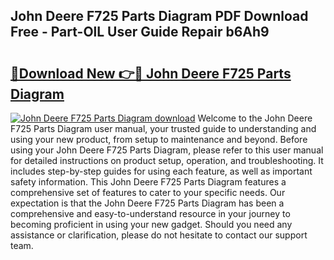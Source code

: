## John Deere F725 Parts Diagram PDF Download Free - Part-OlL User Guide Repair b6Ah9

# <h2><a href="http://dfmzdj.blite.top/?on=John+Deere+F725+Parts+Diagram">🔗Download New 👉🔴 John Deere F725 Parts Diagram</a></h2>

[![John Deere F725 Parts Diagram download](https://i.imgur.com/lujVjoI.png)](http://dfmzdj.blite.top/?on=John+Deere+F725+Parts+Diagram)
Welcome to the John Deere F725 Parts Diagram user manual, your trusted guide to understanding and using your new product, from setup to maintenance and beyond. Before using your John Deere F725 Parts Diagram, please refer to this user manual for detailed instructions on product setup, operation, and troubleshooting. It includes step-by-step guides for using each feature, as well as important safety information. This John Deere F725 Parts Diagram features a comprehensive set of features to cater to your specific needs. Our expectation is that the John Deere F725 Parts Diagram has been a comprehensive and easy-to-understand resource in your journey to becoming proficient in using your new gadget. Should you need any assistance or clarification, please do not hesitate to contact our support team.
